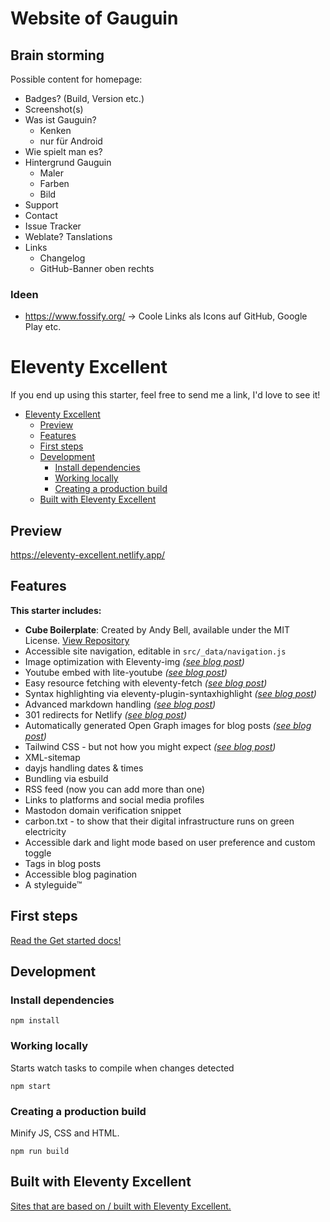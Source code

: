 # Website of Gauguin

## Brain storming

Possible content for homepage:

* Badges? (Build, Version etc.)
* Screenshot(s)
* Was ist Gauguin?
	* Kenken
	* nur für Android
* Wie spielt man es?
* Hintergrund Gauguin
	* Maler
	* Farben
	* Bild
* Support
* Contact
* Issue Tracker
* Weblate? Tanslations
* Links
	* Changelog
	* GitHub-Banner oben rechts

### Ideen

* https://www.fossify.org/ -> Coole Links als Icons auf GitHub, Google Play etc.

# Eleventy Excellent

If you end up using this starter, feel free to send me a link, I'd love to see it!

- [Eleventy Excellent](#eleventy-excellent)
	- [Preview](#preview)
	- [Features](#features)
	- [First steps](#first-steps)
	- [Development](#development)
		- [Install dependencies](#install-dependencies)
		- [Working locally](#working-locally)
		- [Creating a production build](#creating-a-production-build)
	- [Built with Eleventy Excellent](#built-with-eleventy-excellent)

## Preview

https://eleventy-excellent.netlify.app/

## Features

**This starter includes:**

- **Cube Boilerplate**: Created by Andy Bell, available under the MIT License. [View Repository](https://github.com/Set-Creative-Studio/cube-boilerplate)
- Accessible site navigation, editable in `src/_data/navigation.js`
- Image optimization with Eleventy-img _([see blog post](https://eleventy-excellent.netlify.app/blog/post-with-an-image/))_
- Youtube embed with lite-youtube _([see blog post](https://eleventy-excellent.netlify.app/blog/post-with-a-video/))_
- Easy resource fetching with eleventy-fetch _([see blog post](https://eleventy-excellent.netlify.app/blog/post-with-fetched-content/))_
- Syntax highlighting via eleventy-plugin-syntaxhighlight _([see blog post](https://eleventy-excellent.netlify.app/blog/post-with-some-code/))_
- Advanced markdown handling _([see blog post](https://eleventy-excellent.netlify.app/blog/post-with-all-the-markdown/))_
- 301 redirects for Netlify _([see blog post](https://eleventy-excellent.netlify.app/blog/post-with-301-redirects/))_
- Automatically generated Open Graph images for blog posts _([see blog post](https://eleventy-excellent.netlify.app/blog/open-graph-images/))_
- Tailwind CSS - but not how you might expect _([see blog post](https://eleventy-excellent.netlify.app/blog/what-is-tailwind-css-doing-here/))_
- XML-sitemap
- dayjs handling dates & times
- Bundling via esbuild
- RSS feed (now you can add more than one)
- Links to platforms and social media profiles
- Mastodon domain verification snippet
- carbon.txt - to show that their digital infrastructure runs on green electricity
- Accessible dark and light mode based on user preference and custom toggle
- Tags in blog posts
- Accessible blog pagination
- A styleguide™

## First steps

[Read the Get started docs!](https://eleventy-excellent.netlify.app/get-started/)

## Development

### Install dependencies

```
npm install
```

### Working locally

Starts watch tasks to compile when changes detected

```
npm start
```

### Creating a production build

Minify JS, CSS and HTML.

```
npm run build
```

## Built with Eleventy Excellent

[Sites that are based on / built with Eleventy Excellent. ](https://eleventy-excellent.netlify.app/built-with/)